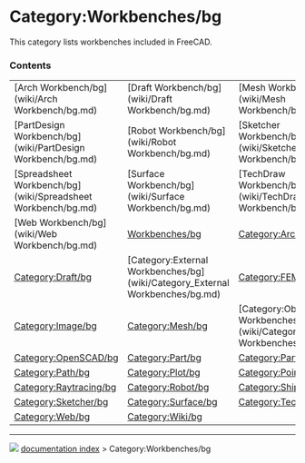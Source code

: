 # Category:Workbenches/bg
This category lists workbenches included in FreeCAD.

### Contents

|     |     |     |
| --- | --- | --- |
| [Arch Workbench/bg](wiki/Arch Workbench/bg.md) | [Draft Workbench/bg](wiki/Draft Workbench/bg.md) | [Mesh Workbench/bg](wiki/Mesh Workbench/bg.md) |
| [PartDesign Workbench/bg](wiki/PartDesign Workbench/bg.md) | [Robot Workbench/bg](wiki/Robot Workbench/bg.md) | [Sketcher Workbench/bg](wiki/Sketcher Workbench/bg.md) |
| [Spreadsheet Workbench/bg](wiki/Spreadsheet Workbench/bg.md) | [Surface Workbench/bg](wiki/Surface Workbench/bg.md) | [TechDraw Workbench/bg](wiki/TechDraw Workbench/bg.md) |
| [Web Workbench/bg](wiki/Web Workbench/bg.md) | [Workbenches/bg](wiki/Workbenches/bg.md) | [Category:Arch/bg](wiki/Category_Arch/bg.md) |
| [Category:Draft/bg](wiki/Category_Draft/bg.md) | [Category:External Workbenches/bg](wiki/Category_External Workbenches/bg.md) | [Category:FEM/bg](wiki/Category_FEM/bg.md) |
| [Category:Image/bg](wiki/Category_Image/bg.md) | [Category:Mesh/bg](wiki/Category_Mesh/bg.md) | [Category:Obsolete Workbenches/bg](wiki/Category_Obsolete Workbenches/bg.md) |
| [Category:OpenSCAD/bg](wiki/Category_OpenSCAD/bg.md) | [Category:Part/bg](wiki/Category_Part/bg.md) | [Category:PartDesign/bg](wiki/Category_PartDesign/bg.md) |
| [Category:Path/bg](wiki/Category_Path/bg.md) | [Category:Plot/bg](wiki/Category_Plot/bg.md) | [Category:Points/bg](wiki/Category_Points/bg.md) |
| [Category:Raytracing/bg](wiki/Category_Raytracing/bg.md) | [Category:Robot/bg](wiki/Category_Robot/bg.md) | [Category:Ship/bg](wiki/Category_Ship/bg.md) |
| [Category:Sketcher/bg](wiki/Category_Sketcher/bg.md) | [Category:Surface/bg](wiki/Category_Surface/bg.md) | [Category:TechDraw/bg](wiki/Category_TechDraw/bg.md) |
| [Category:Web/bg](wiki/Category_Web/bg.md) | [Category:Wiki/bg](wiki/Category_Wiki/bg.md) |



---
![](images/Right_arrow.png) [documentation index](../README.md) > Category:Workbenches/bg
